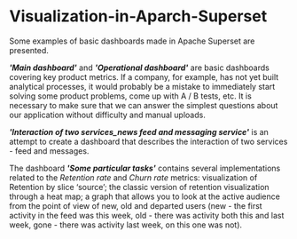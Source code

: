 # Visualization-in-Aparch-Superset

Some examples of basic dashboards made in Apache Superset are presented.  

***'Main dashboard'*** and ***'Operational dashboard'*** are basic dashboards covering key product metrics. If a company, for example, has not yet built analytical processes, it would probably be a mistake to immediately start solving some product problems, come up with A / B tests, etc. It is necessary to make sure that we can answer the simplest questions about our application without difficulty and manual uploads.  

***'Interaction of two services_news feed and messaging service'*** is an attempt to create a dashboard that describes the interaction of two services - feed and messages.

The dashboard ***'Some particular tasks'*** contains several implementations related to the _Retention rate_ and _Churn rate_ metrics: visualization of Retention by slice ‘source’; the classic version of retention visualization through a heat map; a graph that allows you to look at the active audience from the point of view of new, old and departed users (new - the first activity in the feed was this week, old - there was activity both this and last week, gone - there was activity last week, on this one was not).
